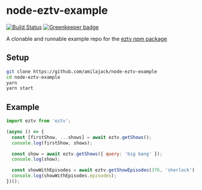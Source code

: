 node-eztv-example
=================
[![Build Status](https://travis-ci.com/amilajack/node-eztv-example.svg?branch=master)](https://travis-ci.com/amilajack/node-eztv-example) [![Greenkeeper badge](https://badges.greenkeeper.io/amilajack/node-eztv-example.svg)](https://greenkeeper.io/)


A clonable and runnable example repo for the [eztv npm package](https://github.com/moesalih/node-eztv)

## Setup
```bash
git clone https://github.com/amilajack/node-eztv-example
cd node-eztv-example
yarn
yarn start
```

## Example
```js
import eztv from 'eztv';

(async () => {
  const [firstShow, ...shows] = await eztv.getShows();
  console.log(firstShow, shows);

  const show = await eztv.getShows({ query: 'big bang' });
  console.log(show);

  const showWithEpisodes = await eztv.getShowEpisodes(376, 'sherlock');
  console.log(showWithEpisodes.episodes);
})();
```
